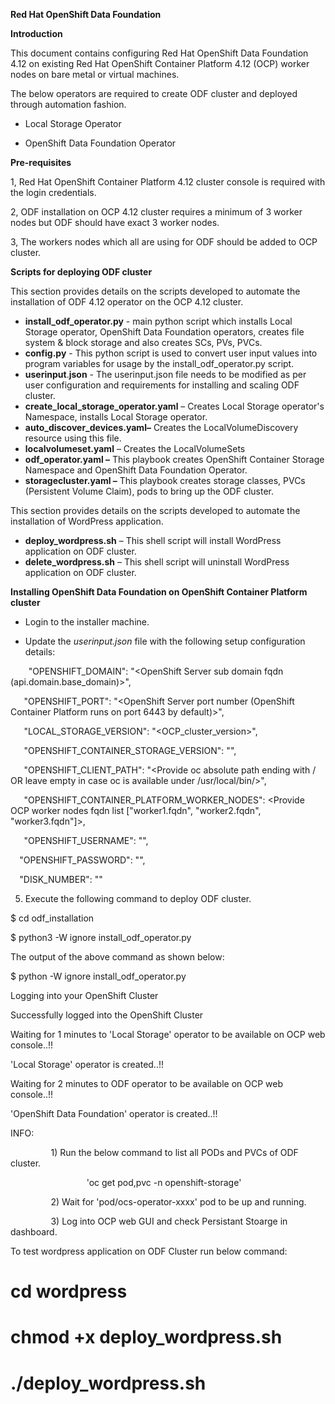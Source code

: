 ﻿**Red Hat OpenShift Data Foundation**

**Introduction**

This document contains configuring Red Hat OpenShift Data Foundation 4.12 on existing Red Hat OpenShift Container Platform 4.12 (OCP) worker nodes on bare metal or virtual machines.

The below operators are required to create ODF cluster and deployed through automation fashion.

* Local Storage Operator

* OpenShift Data Foundation Operator

**Pre-requisites**

1, Red Hat OpenShift Container Platform 4.12 cluster console is required with the login credentials.

2, ODF installation on OCP 4.12 cluster requires a minimum of 3 worker nodes but ODF should have exact 3 worker nodes.

3, The workers nodes which all are using for ODF should be added to OCP cluster.

**Scripts for deploying ODF cluster**

This section provides details on the scripts developed to automate the installation of ODF 4.12 operator on the OCP 4.12 cluster.

- **install\_odf\_operator.py** - main python script which installs Local Storage operator, OpenShift Data Foundation operators, creates file system & block storage and also creates SCs, PVs, PVCs.
- **config.py** - This python script is used to convert user input values into program variables for usage by the install\_odf\_operator.py script.
- **userinput**.**json** - The userinput.json file needs to be modified as per user configuration and requirements for installing and scaling ODF cluster.
- **create\_local\_storage\_operator.yaml** – Creates Local Storage operator's Namespace, installs Local Storage operator.
- **auto\_discover\_devices.yaml–** Creates the LocalVolumeDiscovery resource using this file.
- **localvolumeset.yaml** – Creates the LocalVolumeSets
- **odf\_operator.yaml –** This playbook creates OpenShift Container Storage Namespace  and OpenShift Data Foundation Operator.
- **storagecluster.yaml –** This playbook creates storage classes, PVCs (Persistent Volume Claim), pods to bring up the ODF cluster.

This section provides details on the scripts developed to automate the installation of WordPress application. 

- **deploy\_wordpress.sh** – This shell script will install WordPress application on ODF cluster.
- **delete\_wordpress.sh** – This shell script will uninstall WordPress application on ODF cluster.

**Installing OpenShift Data Foundation on OpenShift Container Platform cluster**

- Login to the installer machine.

- Update the *userinput.json* file with the following setup configuration details:

`    `"OPENSHIFT\_DOMAIN": "<OpenShift Server sub domain fqdn (api.domain.base\_domain)>",

`   `"OPENSHIFT\_PORT": "<OpenShift Server port number (OpenShift Container Platform runs on port 6443 by default)>",

`   `"LOCAL\_STORAGE\_VERSION": "<OCP\_cluster\_version>",

`   `"OPENSHIFT\_CONTAINER\_STORAGE\_VERSION": "<ODF Operator Version>",

`   `"OPENSHIFT\_CLIENT\_PATH": "<Provide oc absolute path ending with / OR leave empty in case oc is available under /usr/local/bin/>",

`   `"OPENSHIFT\_CONTAINER\_PLATFORM\_WORKER\_NODES":  <Provide OCP worker nodes fqdn list ["worker1.fqdn", "worker2.fqdn", "worker3.fqdn"]>,

`   `"OPENSHIFT\_USERNAME": "<Openshift Container Platform username>",

`  `"OPENSHIFT\_PASSWORD": ""<Openshift Container Platform Password>,

`  `"DISK\_NUMBER": "<number of disks for ODF cluster>"

5. Execute the following command to deploy ODF cluster.

$ cd odf\_installation

$ python3 -W ignore install\_odf\_operator.py

The output of the above command as shown below:

$ python -W ignore install\_odf\_operator.py

Logging into your OpenShift Cluster

Successfully logged into the OpenShift Cluster

Waiting for 1 minutes to 'Local Storage' operator to be available on OCP web console..!!

'Local Storage' operator is created..!!

Waiting for 2 minutes to ODF operator to be available on OCP web console..!!

'OpenShift Data Foundation' operator is created..!!

INFO:

`         `1) Run the below command to list all PODs and PVCs of ODF cluster.

`                 `'oc get pod,pvc -n openshift-storage'

`         `2) Wait for 'pod/ocs-operator-xxxx' pod to be up and running.

`         `3) Log into OCP web GUI and check Persistant Stoarge in dashboard.


To test wordpress application on ODF Cluster run below command:

# cd wordpress

# chmod +x deploy_wordpress.sh

# ./deploy_wordpress.sh


